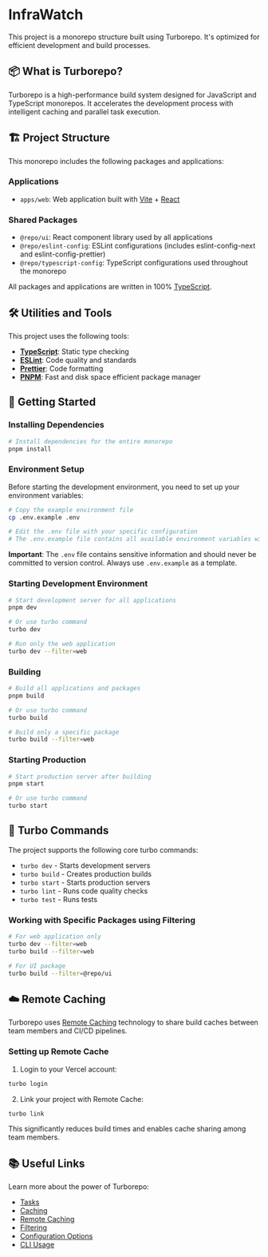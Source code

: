 # InfraWatch

This project is a monorepo structure built using Turborepo. It's optimized for efficient development and build processes.

## 📦 What is Turborepo?

Turborepo is a high-performance build system designed for JavaScript and TypeScript monorepos. It accelerates the development process with intelligent caching and parallel task execution.

## 🏗️ Project Structure

This monorepo includes the following packages and applications:

### Applications
- `apps/web`: Web application built with [Vite](https://vitejs.dev/) + [React](https://reactjs.org/)

### Shared Packages
- `@repo/ui`: React component library used by all applications
- `@repo/eslint-config`: ESLint configurations (includes eslint-config-next and eslint-config-prettier)
- `@repo/typescript-config`: TypeScript configurations used throughout the monorepo

All packages and applications are written in 100% [TypeScript](https://www.typescriptlang.org/).

## 🛠️ Utilities and Tools

This project uses the following tools:

- **[TypeScript](https://www.typescriptlang.org/)**: Static type checking
- **[ESLint](https://eslint.org/)**: Code quality and standards
- **[Prettier](https://prettier.io)**: Code formatting
- **[PNPM](https://pnpm.io)**: Fast and disk space efficient package manager

## 🚀 Getting Started

### Installing Dependencies

```bash
# Install dependencies for the entire monorepo
pnpm install
```

### Environment Setup

Before starting the development environment, you need to set up your environment variables:

```bash
# Copy the example environment file
cp .env.example .env

# Edit the .env file with your specific configuration
# The .env.example file contains all available environment variables with example values
```

**Important**: The `.env` file contains sensitive information and should never be committed to version control. Always use `.env.example` as a template.

### Starting Development Environment

```bash
# Start development server for all applications
pnpm dev

# Or use turbo command
turbo dev

# Run only the web application
turbo dev --filter=web
```

### Building

```bash
# Build all applications and packages
pnpm build

# Or use turbo command
turbo build

# Build only a specific package
turbo build --filter=web
```

### Starting Production

```bash
# Start production server after building
pnpm start

# Or use turbo command
turbo start
```

## 🔧 Turbo Commands

The project supports the following core turbo commands:

- `turbo dev` - Starts development servers
- `turbo build` - Creates production builds
- `turbo start` - Starts production servers
- `turbo lint` - Runs code quality checks
- `turbo test` - Runs tests

### Working with Specific Packages using Filtering

```bash
# For web application only
turbo dev --filter=web
turbo build --filter=web

# For UI package
turbo build --filter=@repo/ui
```

## ☁️ Remote Caching

Turborepo uses [Remote Caching](https://turborepo.com/docs/core-concepts/remote-caching) technology to share build caches between team members and CI/CD pipelines.

### Setting up Remote Cache

1. Login to your Vercel account:
```bash
turbo login
```

2. Link your project with Remote Cache:
```bash
turbo link
```

This significantly reduces build times and enables cache sharing among team members.

## 📚 Useful Links

Learn more about the power of Turborepo:

- [Tasks](https://turborepo.com/docs/crafting-your-repository/running-tasks)
- [Caching](https://turborepo.com/docs/crafting-your-repository/caching)
- [Remote Caching](https://turborepo.com/docs/core-concepts/remote-caching)
- [Filtering](https://turborepo.com/docs/crafting-your-repository/running-tasks#using-filters)
- [Configuration Options](https://turborepo.com/docs/reference/configuration)
- [CLI Usage](https://turborepo.com/docs/reference/command-line-reference)
